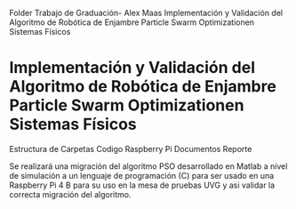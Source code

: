 Folder Trabajo de Graduación- Alex Maas
Implementación y Validación del Algoritmo de Robótica de Enjambre Particle Swarm Optimizationen Sistemas Físicos
# Implementación y Validación del Algoritmo de Robótica de Enjambre Particle Swarm Optimizationen Sistemas Físicos


Estructura de Carpetas
	Codigo
	Raspberry Pi
	Documentos
	Reporte

Se realizará una migración del algoritmo PSO desarrollado en Matlab a nivel de simulación a un lenguaje de programación (C) para ser usado en una Raspberry Pi 4 B para su uso en la mesa de pruebas UVG y asi validar la correcta migración del algoritmo. 